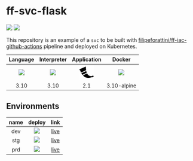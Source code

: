 # ff-svc-flask
 ![](https://github.com/filipeforattini/ff-svc-flask/actions/workflows/pipeline.yml/badge.svg) ![](https://img.shields.io/badge/%20%20%F0%9F%93%A6%F0%9F%9A%80-semantic--release-e10079.svg)

This repository is an example of a `svc` to be built with [filipeforattini/ff-iac-github-actions](https://github.com/filipeforattini/ff-iac-github-actions) pipeline and deployed on Kubernetes.

| Language | Interpreter | Application | Docker |
|:---:|:---:|:---:|:---:|
| <img src="https://raw.githubusercontent.com/simple-icons/simple-icons/develop/icons/python.svg" height="38"> | <img src="https://raw.githubusercontent.com/simple-icons/simple-icons/develop/icons/python.svg" height="38"> | <img src="https://raw.githubusercontent.com/simple-icons/simple-icons/develop/icons/flask.svg" height="38"> | <img src="https://raw.githubusercontent.com/simple-icons/simple-icons/develop/icons/python.svg" height="38"> |
| 3.10	| 3.10 | 2.1 | 3.10-alpine |

## Environments

| name | deploy | link |
|:---:|:---:|:---:|
| dev | ![](https://img.shields.io/github/deployments/filipeforattini/ff-svc-express/dev?label=deploy) | [live](https://ff-app-flask.dev.forattini.app/) |
| stg | ![](https://img.shields.io/github/deployments/filipeforattini/ff-svc-express/stg?label=deploy) | [live](https://ff-app-flask.stg.forattini.app/) |
| prd | ![](https://img.shields.io/github/deployments/filipeforattini/ff-svc-express/prd?label=deploy) | [live](https://ff-app-flask.prd.forattini.app/) |

